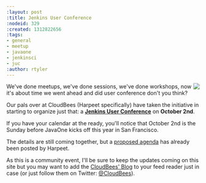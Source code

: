 ```yaml
---
:layout: post
:title: Jenkins User Conference
:nodeid: 329
:created: 1312822656
:tags:
- general
- meetup
- javaone
- jenkinsci
- juc
:author: rtyler
---
```

<img src="/images/user.gif" align="right"/> We've done meetups, we've done sessions, we've done workshops, now it's about time we went ahead and did user conference don't you think?


Our pals over at CloudBees (Harpeet specifically) have taken the initiative in starting to organize just that: a **[Jenkins User Conference](http://blog.cloudbees.com/2011/08/jenkins-user-conference.html)** on **October 2nd**.


If you have your calendar at the ready, you'll notice that October 2nd is the Sunday before JavaOne kicks off this year in San Francisco.

The details are still coming together, but a [proposed agenda](http://blog.cloudbees.com/2011/08/jenkins-user-conference-proposed-agenda.html) has already been posted by Harpeet.

As this is a community event, I'll be sure to keep the updates coming on this site but you may want to add the [CloudBees' Blog](http://blog.cloudbees.com/) to your feed reader just in case (or just follow them on Twitter: [@CloudBees](https://twitter.com/cloudbees)).
